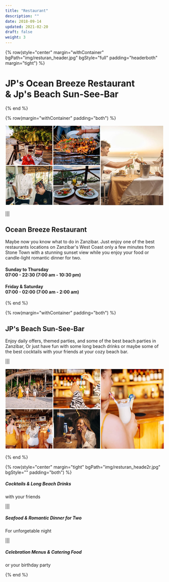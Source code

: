 ```yaml
---
title: "Restaurant"
description: ""
date: 2018-09-14
updated: 2021-02-20
draft: false
weight: 3
---
```



<!-- section 1 (header) -->

{% row(style="center" margin="withContainer" bgPath="img/resturan_header.jpg" bgStyle="full" padding="headerboth" margin="tight") %}

<h1 class="text-white">JP's Ocean Breeze Restaurant<br>& Jp's Beach Sun-See-Bar</h1>

{% end %}


<div class="container mx-auto"> 

<!-- section 2 -->

{% row(margin="withContainer" padding="both") %}

![Image](./img/res_gallary2.jpg#mx-auto)

|||

## Ocean Breeze Restaurant

Maybe now you know what to do in Zanzibar. Just enjoy one of the best restaurants locations on Zanzibar's West Coast only a few minutes from Stone Town with a stunning sunset view while you enjoy your food or candle-light romantic dinner for two.

#### Sunday to Thursday <br> 07:00 - 22:30 (7:00 am - 10:30 pm)

#### Friday & Saturday <br> 07:00 - 02:00 (7:00 am - 2:00 am)

{% end %}


<!-- section 3 -->

{% row(margin="withContainer" padding="both") %}

## JP's Beach Sun-See-Bar

Enjoy daily offers, themed parties, and some of the best beach parties in Zanzibar, Or just have fun with some long beach drinks or maybe some of the best cocktails with your friends at your cozy beach bar.

|||

![Image](./img/res_gallary1.jpg#mx-auto)

{% end %}

</div>



<!-- section 1 (header) -->

{% row(style="center" margin="tight" bgPath="img/resturan_heade2r.jpg" bgStyle="" padding="both") %}



##### **Cocktails & Long Beach Drinks**

<p class="text-white">with your friends</p>


|||

##### **Seafood & Romantic Dinner for Two**

<p class="text-white">For unforgetable night</p>

|||

##### **Celebration Menus & Catering Food**

<p class="text-white">or your birthday party</p>

{% end %}



